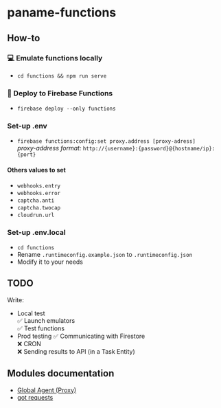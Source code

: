 # paname-functions

## __How-to__
### 💻  Emulate functions locally 
- `cd functions && npm run serve`
### 📡 Deploy to Firebase Functions
- `firebase deploy --only functions`
### Set-up .env
- `firebase functions:config:set proxy.address [proxy-adress]`      
*proxy-address format:* `http://{username}:{password}@{hostname/ip}:{port}`
#### Others values to set
- `webhooks.entry`
- `webhooks.error`
- `captcha.anti`
- `captcha.twocap`
- `cloudrun.url`
### Set-up .env.local
- `cd functions`
- Rename `.runtimeconfig.example.json` to `.runtimeconfig.json`
- Modify it to your needs

## __TODO__
Write:     
- Local test      
✅ Launch emulators       
✅ Test functions     
- Prod testing
✅ Communicating with Firestore     
❌ CRON      
❌ Sending results to API (in a Task Entity)   

## __Modules documentation__

- [Global Agent (Proxy)](https://github.com/gajus/global-agent)
- [got requests](https://github.com/sindresorhus/got)
